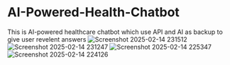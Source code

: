 
# AI-Powered-Health-Chatbot
This is AI-powered healthcare chatbot which use API and AI as backup to give user revelent answers
![Screenshot 2025-02-14 231512](https://github.com/user-attachments/assets/05e88da5-4e8f-4a00-a9b6-3bee8c91360b)
![Screenshot 2025-02-14 231247](https://github.com/user-attachments/assets/882737f3-dcd5-45c4-8a46-7d965956b708)
![Screenshot 2025-02-14 225347](https://github.com/user-attachments/assets/b42f1d9d-18f5-4204-a901-56d9a0042ee7)
![Screenshot 2025-02-14 224126](https://github.com/user-attachments/assets/bbec7b95-b034-4619-a0e8-74626b934d95)
